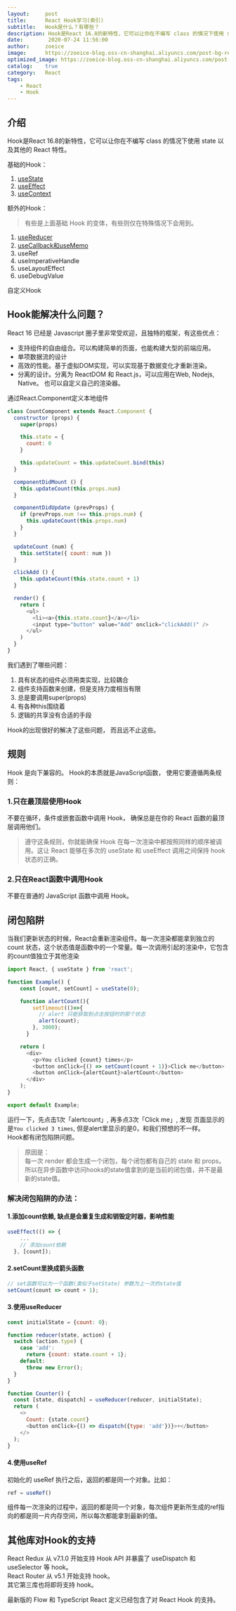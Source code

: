 ```yaml
---
layout:     post
title:      React Hook学习(索引)
subtitle:   Hook是什么？有哪些？
description: Hook是React 16.8的新特性，它可以让你在不编写 class 的情况下使用 state 以及其他的 React 特性
date:        2020-07-24 11:56:00
author:     zoeice
image:      https://zoeice-blog.oss-cn-shanghai.aliyuncs.com/post-bg-react.jpg
optimized_image: https://zoeice-blog.oss-cn-shanghai.aliyuncs.com/post-bg-react.jpg?x-oss-process=image/resize,w_380
catalog:    true
category:   React
tags:
    - React
    - Hook
---
```


## 介绍
Hook是React 16.8的新特性，它可以让你在不编写 class 的情况下使用 state 以及其他的 React 特性。

基础的Hook：
1. [useState](/react-hook-useState/)
2. [useEffect](/react-hook-useEffect/)
3. [useContext](/react-hook-useContext/)

额外的Hook：
>有些是上面基础 Hook 的变体，有些则仅在特殊情况下会用到。

1. [useReducer](/react-hook-useReducer/)
2. [useCallback和useMemo](/react-hook-useCallback/)
3. useRef
4. useImperativeHandle
5. useLayoutEffect
6. useDebugValue

自定义Hook

## Hook能解决什么问题？
React 16 已经是 Javascript 圈子里非常受欢迎，且独特的框架，有这些优点：
- 支持组件的自由组合。可以构建简单的页面，也能构建大型的前端应用。
- 单项数据流的设计
- 高效的性能。基于虚拟DOM实现，可以实现基于数据变化才重新渲染。
- 分离的设计。分离为 ReactDOM 和 React.js，可以应用在Web, Nodejs, Native。 也可以自定义自己的渲染器。

通过React.Component定义本地组件
```javascript
class CountComponent extends React.Component {
  constructor (props) {
    super(props)

    this.state = {
      count: 0
    }

    this.updateCount = this.updateCount.bind(this)
  }

  componentDidMount () {
    this.updateCount(this.props.num)
  }

  componentDidUpdate (prevProps) {
    if (prevProps.num !== this.props.num) {
      this.updateCount(this.props.num)
    }
  }

  updateCount (num) {
    this.setState({ count: num })
  }

  clickAdd () {
  	this.updateCount(this.state.count + 1)
  }

  render() {
    return (
      <ul>
        <li><a>{this.state.count}</a></li>
        <input type="button" value="Add" onclick="clickAdd()" />
      </ul>
    )
  }
}
```

我们遇到了哪些问题：
1. 具有状态的组件必须用类实现，比较耦合
2. 组件支持函数来创建，但是支持力度相当有限
3. 总是要调用super(props)
4. 有各种this围绕着
5. 逻辑的共享没有合适的手段

Hook的出现很好的解决了这些问题， 而且远不止这些。


## 规则
Hook 是向下兼容的。 Hook的本质就是JavaScript函数， 使用它要遵循两条规则：

### 1.只在最顶层使用Hook
不要在循环，条件或嵌套函数中调用 Hook， 确保总是在你的 React 函数的最顶层调用他们。
>遵守这条规则，你就能确保 Hook 在每一次渲染中都按照同样的顺序被调用。这让 React 能够在多次的 useState 和 useEffect 调用之间保持 hook 状态的正确。

### 2.只在React函数中调用Hook
不要在普通的 JavaScript 函数中调用 Hook。

## 闭包陷阱
当我们更新状态的时候，React会重新渲染组件。每一次渲染都能拿到独立的count 状态，这个状态值是函数中的一个常量。每一次调用引起的渲染中，它包含的count值独立于其他渲染
```javascript
import React, { useState } from 'react';

function Example() {
	const [count, setCount] = useState(0);

    function alertCount(){
        setTimeout(()=>{
          // alert 只能获取到点击按钮时的那个状态
          alert(count);
        }, 3000);
      }

	return (
	  <div>
	    <p>You clicked {count} times</p>
	    <button onClick={() => setCount(count + 1)}>Click me</button>
        <button onClick={alertCount}>alertCount</button>
	  </div>
	);
}

export default Example;
```
运行一下，先点击1次「alertcount」, 再多点3次「Click me」, 发现 页面显示的是`You clicked 3 times`, 但是alert里显示的是0，和我们预想的不一样。<br>
Hook都有闭包陷阱问题。

>原因是：<br>每一次 render 都会生成一个闭包，每个闭包都有自己的 state 和 props。
所以在异步函数中访问hooks的state值拿到的是当前的闭包值，并不是最新的state值。

### 解决闭包陷阱的办法：
#### 1.添加count依赖, 缺点是会重复生成和销毁定时器，影响性能

```javascript
useEffect(() => {
    ...
    // 添加count依赖
  }, [count]);
```

#### 2.setCount里换成箭头函数

```javascript
// set函数可以为一个函数(类似于setState) 参数为上一次的state值
setCount(count => count + 1);
```

#### 3.使用useReducer

```javascript
const initialState = {count: 0};

function reducer(state, action) {
  switch (action.type) {
    case 'add':
      return {count: state.count + 1};
    default:
      throw new Error();
  }
}

function Counter() {
  const [state, dispatch] = useReducer(reducer, initialState);
  return (
    <>
      Count: {state.count}
      <button onClick={() => dispatch({type: 'add'})}>+</button>
    </>
  );
}
```

#### 4.使用useRef
初始化的 useRef 执行之后，返回的都是同一个对象。比如：
```javascript
ref = useRef()
```

组件每一次渲染的过程中，返回的都是同一个对象，每次组件更新所生成的ref指向的都是同一片内存空间，所以每次都能拿到最新的值。

## 其他库对Hook的支持
React Redux 从 v7.1.0 开始支持 Hook API 并暴露了 useDispatch 和 useSelector 等 hook。<br>
React Router 从 v5.1 开始支持 hook。<br>
其它第三库也将即将支持 hook。

最新版的 Flow 和 TypeScript React 定义已经包含了对 React Hook 的支持。


